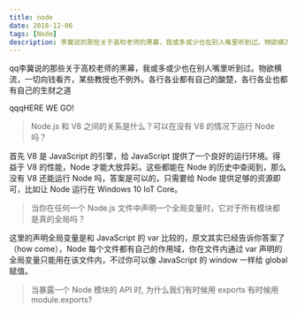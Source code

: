 ```yaml
---
title: node
date: 2018-12-06
tags: [Node]
description: 李冀说的那些关于高校老师的黑幕，我或多或少也在别人嘴里听到过。物欲横流，一切向钱看齐，某些教授也不例外。各行各业都有自己的酸楚，各行各业也都有自己的生财之道
---
```


qq李冀说的那些关于高校老师的黑幕，我或多或少也在别人嘴里听到过。物欲横流，一切向钱看齐，某些教授也不例外。各行各业都有自己的酸楚，各行各业也都有自己的生财之道

<!-- more -->

qqqHERE WE GO!<br>

> Node.js 和 V8 之间的关系是什么？可以在没有 V8 的情况下运行 Node 吗？

首先 V8 是 JavaScript 的引擎，给 JavaScript 提供了一个良好的运行环境。得益于 V8 的性能，Node 才能大放异彩。这些都能在 Node 的历史中查阅到，那么没有 V8 还能运行 Node 吗，答案是可以的，只需要给 Node 提供足够的资源即可，比如让 Node 运行在 Windows 10 IoT Core。<br>

> 当你在任何一个 Node.js 文件中声明一个全局变量时，它对于所有模块都是真的全局吗？

这里的声明全局变量是和 JavaScript 的 var 比较的，原文其实已经告诉你答案了（how come），Node 每个文件都有自己的作用域，你在文件内通过 var 声明的全局变量只能用在该文件内，不过你可以像 JavaScript 的 window 一样给 global 赋值。<br>

> 当暴露一个 Node 模块的 API 时, 为什么我们有时候用 exports 有时候用 module.exports?